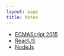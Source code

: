 ```yaml
---
layout: page
title: Notes
---
```


* [ECMAScript 2015](/resources/notes/es-2015/)
* [ReactJS](/resources/notes/react-js/)
* [NodeJs](/resources/notes/nodejs/)
